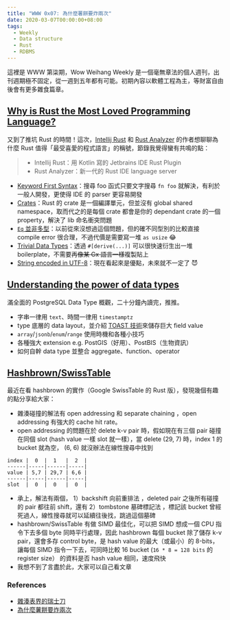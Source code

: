 ```yaml
---
title: "WWW 0x07: 為什麼薯餅要炸兩次"
date: 2020-03-07T00:00:00+08:00
tags:
  - Weekly
  - Data structure
  - Rust
  - RDBMS
---
```


這裡是 WWW 第柒期，Wow Weihang Weekly 是一個毫無章法的個人週刊，出刊週期極不固定，從一週到五年都有可能。初期內容以軟體工程為主，等財富自由後會有更多雜食篇章。

## [Why is Rust the Most Loved Programming Language?](https://matklad.github.io/2020/02/14/why-rust-is-loved.html)

又到了推坑 Rust 的時間！這次，[Intellij Rust](https://intellij-rust.github.io/) 和 [Rust Analyzer](https://rust-analyzer.github.io/) 的作者想聊聊為什麼 Rust 值得「最受喜愛的程式語言」的稱號，節錄我覺得蠻有共鳴的點：

> - Intellij Rust：用 Kotlin 寫的 Jetbrains IDE Rust Plugin
> - Rust Analyzer：新一代的 Rust IDE language server

- [Keyword First Syntax](https://matklad.github.io/2020/02/14/why-rust-is-loved.html#keyword-first-syntax)：搜尋 foo 函式只要文字搜尋 `fn foo` 就解決，有利於一般人開發，更使得 IDE 的 parser 更容易開發 
- [Crates](https://matklad.github.io/2020/02/14/why-rust-is-loved.html#crates)：Rust 的 crate 是一個編譯單元，但並沒有 global shared namespace，取而代之的是每個 crate 都會是你的 dependant crate 的一個 property，解決了 lib 命名衝突問題
- [`Eq` 並非多型](https://matklad.github.io/2020/02/14/why-rust-is-loved.html#eq)：以前從來沒想過這個問題，但的確不同型別的比較直接 compile error 很合理，不過代價是需要寫一堆 `as usize` 😂
- [Trivial Data Types](https://matklad.github.io/2020/02/14/why-rust-is-loved.html#trivial-data-types)：透過 `#[derive(...)]` 可以很快速衍生出一堆 boilerplate，不需要再~~像某 Gx 語言一樣~~複製貼上
- [String encoded in UTF-8](https://matklad.github.io/2020/02/14/why-rust-is-loved.html#strings)：現在看起來是優點，未來就不一定了 😈

## [Understanding the power of data types](http://postgres-data-types.pvh.ca/)

滿全面的 PostgreSQL Data Type 概觀，二十分鐘內讀完，推推。

- 字串一律用 `text`、時間一律用 `timestamptz`
- type 底層的 data layout，並介紹 [TOAST 技術](https://www.postgresql.org/docs/12/storage-toast.html)來儲存巨大 field value
- `array`/`jsonb`/`enum`/`range` 使用時機和各種小技巧
- 各種強大 extension e.g. PostGIS（好用）、PostBIS（生物資訊）
- 如何自幹 data type 並整合 aggregate、function、operator

## [Hashbrown/SwissTable](https://rust-lang.github.io/hashbrown/hashbrown/)

最近在看 hashbrown 的實作（Google SwissTable 的 Rust 版），發現幾個有趣的點分享給大家：

- 雜湊碰撞的解法有 open addressing 和 separate chaining ，open addressing 有強大的 cache hit rate。
- open addressing 的問題在於 delete k-v pair 時，假如現在有三個 pair 碰撞在同個 slot (hash value 一樣 slot 就一樣），當 delete (29, 7) 時，index 1 的 bucket 就為空， (6, 6) 就沒辦法在線性搜尋中找到

```
index |  0  |  1   |  2  | 
------|-----|------|-----|
value | 5,7 | 29,7 | 6,6 |
------|-----|------|-----|
slot  |  0  |  0   |  0  | 
```

- 承上，解法有兩個， 1）backshift 向前重排法 ，deleted pair 之後所有碰撞的 pair 都往前 shift，還有 2）tombstone 墓碑標記法 ，標記該 bucket 曾經死過人，線性搜尋就可以延續往後找，跳過這個墓碑
- hashbrown/SwissTable 有做 SIMD 最佳化，可以把 SIMD 想成一個 CPU 指令下去多個 byte 同時平行處理，因此 hashbrown 每個 bucket 除了儲存 k-v pair，還會多存 control byte，是 hash value 的最大（或最小）的 8-bits，讓每個 SIMD 指令一下去，可同時比較 16 bucket (`16 * 8 = 128 bits` 的 register size） 的資料是否 hash value 相同，速度飛快
- 我想不到了言盡於此，大家可以自己看文章

### References

- [雜湊表界的瑞士刀](https://blog.waffles.space/2018/12/07/deep-dive-into-hashbrown/)
- [為什麼薯餅要炸兩次](https://gankra.github.io/blah/hashbrown-insert/)
